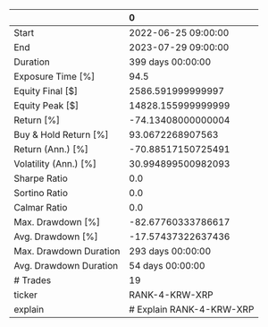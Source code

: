 |                        | 0                        |
|:-----------------------|:-------------------------|
| Start                  | 2022-06-25 09:00:00      |
| End                    | 2023-07-29 09:00:00      |
| Duration               | 399 days 00:00:00        |
| Exposure Time [%]      | 94.5                     |
| Equity Final [$]       | 2586.591999999997        |
| Equity Peak [$]        | 14828.155999999999       |
| Return [%]             | -74.13408000000004       |
| Buy & Hold Return [%]  | 93.0672268907563         |
| Return (Ann.) [%]      | -70.88517150725491       |
| Volatility (Ann.) [%]  | 30.994899500982093       |
| Sharpe Ratio           | 0.0                      |
| Sortino Ratio          | 0.0                      |
| Calmar Ratio           | 0.0                      |
| Max. Drawdown [%]      | -82.67760333786617       |
| Avg. Drawdown [%]      | -17.57437322637436       |
| Max. Drawdown Duration | 293 days 00:00:00        |
| Avg. Drawdown Duration | 54 days 00:00:00         |
| # Trades               | 19                       |
| ticker                 | RANK-4-KRW-XRP           |
| explain                | # Explain RANK-4-KRW-XRP |